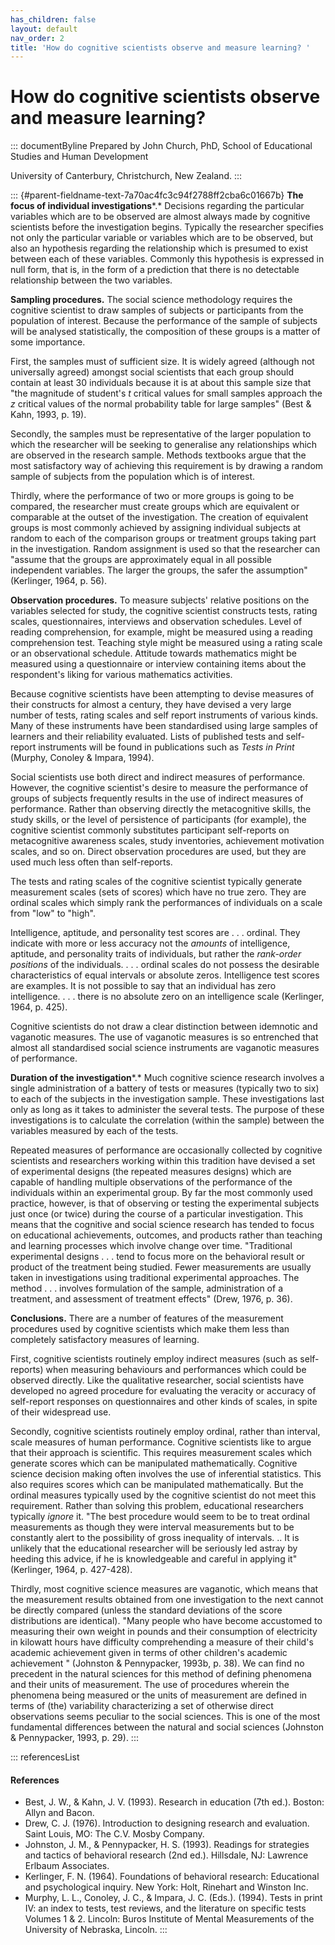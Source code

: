 ```yaml
---
has_children: false
layout: default
nav_order: 2
title: 'How do cognitive scientists observe and measure learning? '
---
```

# How do cognitive scientists observe and measure learning? 


::: documentByline
Prepared by John Church, PhD, School of Educational Studies and Human
Development

University of Canterbury, Christchurch, New Zealand.
:::

::: {#parent-fieldname-text-7a70ac4fc3c94f2788ff2cba6c01667b}
**The focus of individual investigations***.* Decisions regarding the
particular variables which are to be observed are almost always made by
cognitive scientists before the investigation begins. Typically the
researcher specifies not only the particular variable or variables which
are to be observed, but also an hypothesis regarding the relationship
which is presumed to exist between each of these variables. Commonly
this hypothesis is expressed in null form, that is, in the form of a
prediction that there is no detectable relationship between the two
variables.

**Sampling procedures.** The social science methodology requires the
cognitive scientist to draw samples of subjects or participants from the
population of interest. Because the performance of the sample of
subjects will be analysed statistically, the composition of these groups
is a matter of some importance.

First, the samples must of sufficient size. It is widely agreed
(although not universally agreed) amongst social scientists that each
group should contain at least 30 individuals because it is at about this
sample size that "the magnitude of student\'s *t* critical values for
small samples approach the *z* critical values of the normal probability
table for large samples" (Best & Kahn, 1993, p. 19).

Secondly, the samples must be representative of the larger population to
which the researcher will be seeking to generalise any relationships
which are observed in the research sample. Methods textbooks argue that
the most satisfactory way of achieving this requirement is by drawing a
random sample of subjects from the population which is of interest.

Thirdly, where the performance of two or more groups is going to be
compared, the researcher must create groups which are equivalent or
comparable at the outset of the investigation. The creation of
equivalent groups is most commonly achieved by assigning individual
subjects at random to each of the comparison groups or treatment groups
taking part in the investigation. Random assignment is used so that the
researcher can "assume that the groups are approximately equal in all
possible independent variables. The larger the groups, the safer the
assumption" (Kerlinger, 1964, p. 56).

**Observation procedures.** To measure subjects\' relative positions on
the variables selected for study, the cognitive scientist constructs
tests, rating scales, questionnaires, interviews and observation
schedules. Level of reading comprehension, for example, might be
measured using a reading comprehension test. Teaching style might be
measured using a rating scale or an observational schedule. Attitude
towards mathematics might be measured using a questionnaire or interview
containing items about the respondent\'s liking for various mathematics
activities.

Because cognitive scientists have been attempting to devise measures of
their constructs for almost a century, they have devised a very large
number of tests, rating scales and self report instruments of various
kinds. Many of these instruments have been standardised using large
samples of learners and their reliability evaluated. Lists of published
tests and self-report instruments will be found in publications such as
*Tests in Print* (Murphy, Conoley & Impara, 1994).

Social scientists use both direct and indirect measures of performance.
However, the cognitive scientist\'s desire to measure the performance of
groups of subjects frequently results in the use of indirect measures of
performance. Rather than observing directly the metacognitive skills,
the study skills, or the level of persistence of participants (for
example), the cognitive scientist commonly substitutes participant
self-reports on metacognitive awareness scales, study inventories,
achievement motivation scales, and so on. Direct observation procedures
are used, but they are used much less often than self-reports.

The tests and rating scales of the cognitive scientist typically
generate measurement scales (sets of scores) which have no true zero.
They are ordinal scales which simply rank the performances of
individuals on a scale from "low" to "high".

Intelligence, aptitude, and personality test scores are . . . ordinal.
They indicate with more or less accuracy not the *amounts* of
intelligence, aptitude, and personality traits of individuals, but
rather the *rank-order positions* of the individuals. . . . ordinal
scales do not possess the desirable characteristics of equal intervals
or absolute zeros. Intelligence test scores are examples. It is not
possible to say that an individual has zero intelligence. . . . there is
no absolute zero on an intelligence scale (Kerlinger, 1964, p. 425).

Cognitive scientists do not draw a clear distinction between idemnotic
and vaganotic measures. The use of vaganotic measures is so entrenched
that almost all standardised social science instruments are vaganotic
measures of performance.

**Duration of the investigation***.* Much cognitive science research
involves a single administration of a battery of tests or measures
(typically two to six) to each of the subjects in the investigation
sample. These investigations last only as long as it takes to administer
the several tests. The purpose of these investigations is to calculate
the correlation (within the sample) between the variables measured by
each of the tests.

Repeated measures of performance are occasionally collected by cognitive
scientists and researchers working within this tradition have devised a
set of experimental designs (the repeated measures designs) which are
capable of handling multiple observations of the performance of the
individuals within an experimental group. By far the most commonly used
practice, however, is that of observing or testing the experimental
subjects just once (or twice) during the course of a particular
investigation. This means that the cognitive and social science research
has tended to focus on educational achievements, outcomes, and products
rather than teaching and learning processes which involve change over
time. "Traditional experimental designs . . . tend to focus more on the
behavioral result or product of the treatment being studied. Fewer
measurements are usually taken in investigations using traditional
experimental approaches. The method . . . involves formulation of the
sample, administration of a treatment, and assessment of treatment
effects" (Drew, 1976, p. 36).

**Conclusions.** There are a number of features of the measurement
procedures used by cognitive scientists which make them less than
completely satisfactory measures of learning.

First, cognitive scientists routinely employ indirect measures (such as
self-reports) when measuring behaviours and performances which could be
observed directly. Like the qualitative researcher, social scientists
have developed no agreed procedure for evaluating the veracity or
accuracy of self-report responses on questionnaires and other kinds of
scales, in spite of their widespread use.

Secondly, cognitive scientists routinely employ ordinal, rather than
interval, scale measures of human performance. Cognitive scientists like
to argue that their approach is scientific. This requires measurement
scales which generate scores which can be manipulated mathematically.
Cognitive science decision making often involves the use of inferential
statistics. This also requires scores which can be manipulated
mathematically. But the ordinal measures typically used by the cognitive
scientist do not meet this requirement. Rather than solving this
problem, educational researchers typically *ignore* it. "The best
procedure would seem to be to treat ordinal measurements as though they
were interval measurements but to be constantly alert to the possibility
of gross inequality of intervals. .. It is unlikely that the educational
researcher will be seriously led astray by heeding this advice, if he is
knowledgeable and careful in applying it" (Kerlinger, 1964, p. 427-428).

Thirdly, most cognitive science measures are vaganotic, which means that
the measurement results obtained from one investigation to the next
cannot be directly compared (unless the standard deviations of the score
distributions are identical). "Many people who have become accustomed to
measuring their own weight in pounds and their consumption of
electricity in kilowatt hours have difficulty comprehending a measure of
their child\'s academic achievement given in terms of other children\'s
academic achievement " (Johnston & Pennypacker, 1993b, p. 38). We can
find no precedent in the natural sciences for this method of defining
phenomena and their units of measurement. The use of procedures wherein
the phenomena being measured or the units of measurement are defined in
terms of (the) variability characterizing a set of otherwise direct
observations seems peculiar to the social sciences. This is one of the
most fundamental differences between the natural and social sciences
(Johnston & Pennypacker, 1993, p. 29).
:::

::: referencesList
#### References

-   Best, J. W., & Kahn, J. V. (1993). Research in education (7th ed.).
    Boston: Allyn and Bacon.
-   Drew, C. J. (1976). Introduction to designing research and
    evaluation. Saint Louis, MO: The C.V. Mosby Company.
-   Johnston, J. M., & Pennypacker, H. S. (1993). Readings for
    strategies and tactics of behavioral research (2nd ed.). Hillsdale,
    NJ: Lawrence Erlbaum Associates.
-   Kerlinger, F. N. (1964). Foundations of behavioral research:
    Educational and psychological inquiry. New York: Holt, Rinehart and
    Winston Inc.
-   Murphy, L. L., Conoley, J. C., & Impara, J. C. (Eds.). (1994). Tests
    in print IV: an index to tests, test reviews, and the literature on
    specific tests Volumes 1 & 2. Lincoln: Buros Institute of Mental
    Measurements of the University of Nebraska, Lincoln.
:::
